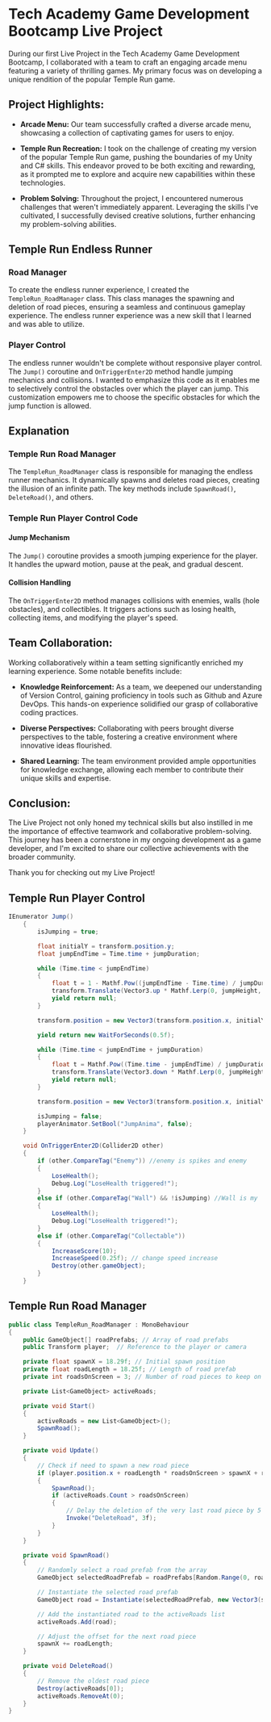 # Tech Academy Game Development Bootcamp Live Project

During our first Live Project in the Tech Academy Game Development Bootcamp, I collaborated with a team to craft an engaging arcade menu featuring a variety of thrilling games. My primary focus was on developing a unique rendition of the popular Temple Run game.

## Project Highlights:

- **Arcade Menu:** Our team successfully crafted a diverse arcade menu, showcasing a collection of captivating games for users to enjoy.

- **Temple Run Recreation:** I took on the challenge of creating my version of the popular Temple Run game, pushing the boundaries of my Unity and C# skills. This endeavor proved to be both exciting and rewarding, as it prompted me to explore and acquire new capabilities within these technologies.

- **Problem Solving:** Throughout the project, I encountered numerous challenges that weren't immediately apparent. Leveraging the skills I've cultivated, I successfully devised creative solutions, further enhancing my problem-solving abilities.

## Temple Run Endless Runner

### Road Manager

To create the endless runner experience, I created the `TempleRun_RoadManager` class. This class manages the spawning and deletion of road pieces, ensuring a seamless and continuous gameplay experience. The endless runner experience was a new skill that I learned and was able to utilize. 

### Player Control

The endless runner wouldn't be complete without responsive player control. The `Jump()` coroutine and `OnTriggerEnter2D` method handle jumping mechanics and collisions. I wanted to emphasize this code as it enables me to selectively control the obstacles over which the player can jump. This customization empowers me to choose the specific obstacles for which the jump function is allowed.

## Explanation

### Temple Run Road Manager

The `TempleRun_RoadManager` class is responsible for managing the endless runner mechanics. It dynamically spawns and deletes road pieces, creating the illusion of an infinite path. The key methods include `SpawnRoad()`, `DeleteRoad()`, and others.

### Temple Run Player Control Code

#### Jump Mechanism

The `Jump()` coroutine provides a smooth jumping experience for the player. It handles the upward motion, pause at the peak, and gradual descent. 

#### Collision Handling

The `OnTriggerEnter2D` method manages collisions with enemies, walls (hole obstacles), and collectibles. It triggers actions such as losing health, collecting items, and modifying the player's speed.

## Team Collaboration:

Working collaboratively within a team setting significantly enriched my learning experience. Some notable benefits include:

- **Knowledge Reinforcement:** As a team, we deepened our understanding of Version Control, gaining proficiency in tools such as Github and Azure DevOps. This hands-on experience solidified our grasp of collaborative coding practices.

- **Diverse Perspectives:** Collaborating with peers brought diverse perspectives to the table, fostering a creative environment where innovative ideas flourished.

- **Shared Learning:** The team environment provided ample opportunities for knowledge exchange, allowing each member to contribute their unique skills and expertise.

## Conclusion:

The Live Project not only honed my technical skills but also instilled in me the importance of effective teamwork and collaborative problem-solving. This journey has been a cornerstone in my ongoing development as a game developer, and I'm excited to share our collective achievements with the broader community.

Thank you for checking out my Live Project!

## Temple Run Player Control

<a name="player-control"></a>

```csharp
IEnumerator Jump()
    {
        isJumping = true;

        float initialY = transform.position.y;
        float jumpEndTime = Time.time + jumpDuration;

        while (Time.time < jumpEndTime)
        {
            float t = 1 - Mathf.Pow((jumpEndTime - Time.time) / jumpDuration, 2);
            transform.Translate(Vector3.up * Mathf.Lerp(0, jumpHeight, t) * Time.deltaTime);
            yield return null;
        }

        transform.position = new Vector3(transform.position.x, initialY + jumpHeight, transform.position.z);

        yield return new WaitForSeconds(0.5f);

        while (Time.time < jumpEndTime + jumpDuration)
        {
            float t = Mathf.Pow((Time.time - jumpEndTime) / jumpDuration, 2);
            transform.Translate(Vector3.down * Mathf.Lerp(0, jumpHeight, t) * Time.deltaTime);
            yield return null;
        }

        transform.position = new Vector3(transform.position.x, initialY, transform.position.z);

        isJumping = false;
        playerAnimator.SetBool("JumpAnima", false);
    }

    void OnTriggerEnter2D(Collider2D other)
    {
        if (other.CompareTag("Enemy")) //enemy is spikes and enemy
        {
            LoseHealth();
            Debug.Log("LoseHealth triggered!");
        }
        else if (other.CompareTag("Wall") && !isJumping) //Wall is my 'hole' obstacle
        {
            LoseHealth();
            Debug.Log("LoseHealth triggered!");
        }
        else if (other.CompareTag("Collectable"))
        {
            IncreaseScore(10);
            IncreaseSpeed(0.25f); // change speed increase
            Destroy(other.gameObject);
        }
    }
```
## Temple Run Road Manager

<a name="road-manager"></a>

```csharp
public class TempleRun_RoadManager : MonoBehaviour
{
    public GameObject[] roadPrefabs; // Array of road prefabs
    public Transform player;  // Reference to the player or camera

    private float spawnX = 18.29f; // Initial spawn position
    private float roadLength = 18.25f; // Length of road prefab
    private int roadsOnScreen = 3; // Number of road pieces to keep on the screen

    private List<GameObject> activeRoads;

    private void Start()
    {
        activeRoads = new List<GameObject>();
        SpawnRoad();
    }

    private void Update()
    {
        // Check if need to spawn a new road piece
        if (player.position.x + roadLength * roadsOnScreen > spawnX + roadLength)
        {
            SpawnRoad();
            if (activeRoads.Count > roadsOnScreen)
            {
                // Delay the deletion of the very last road piece by 5 seconds
                Invoke("DeleteRoad", 3f);
            }
        }
    }

    private void SpawnRoad()
    {
        // Randomly select a road prefab from the array
        GameObject selectedRoadPrefab = roadPrefabs[Random.Range(0, roadPrefabs.Length)];

        // Instantiate the selected road prefab
        GameObject road = Instantiate(selectedRoadPrefab, new Vector3(spawnX, -7.34f, 0), Quaternion.identity);

        // Add the instantiated road to the activeRoads list
        activeRoads.Add(road);

        // Adjust the offset for the next road piece
        spawnX += roadLength;
    }

    private void DeleteRoad()
    {
        // Remove the oldest road piece 
        Destroy(activeRoads[0]);
        activeRoads.RemoveAt(0);
    }
}
```
